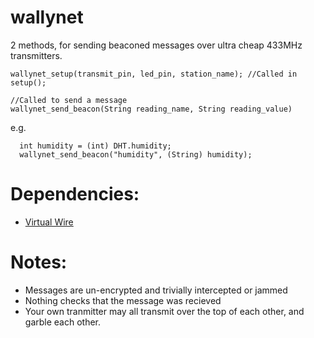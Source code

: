 # wallynet

2 methods, for sending beaconed messages over ultra cheap 433MHz transmitters.

`wallynet_setup(transmit_pin, led_pin, station_name); //Called in setup();`

```
//Called to send a message
wallynet_send_beacon(String reading_name, String reading_value)
```

e.g.
```  
  int humidity = (int) DHT.humidity;  
  wallynet_send_beacon("humidity", (String) humidity);
```
# Dependencies:
* [Virtual Wire](https://www.pjrc.com/teensy/td_libs_VirtualWire.html)

# Notes: 
* Messages are un-encrypted and trivially intercepted or jammed
* Nothing checks that the message was recieved
* Your own tranmitter may all transmit over the top of each other, and garble each other.
